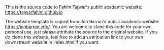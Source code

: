 This is the source code to Fahim Tajwar's public academic website: https://tajwarfahim.github.io

The website template is copied from Jon Barron's public academic website: https://jonbarron.info/. You are welcome to clone this code for your own personal use, just please attribute the source to the original website. If you do clone this website, feel free to add an attribution link to your own downstream website in index.html if you want.
